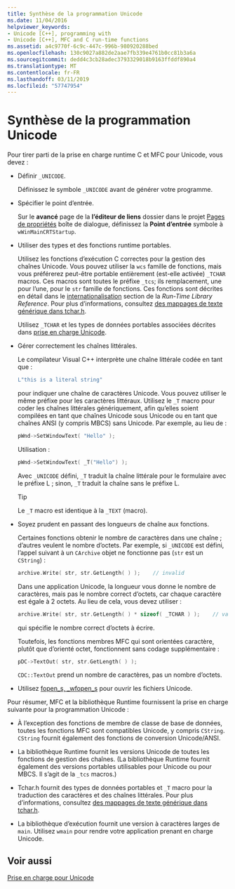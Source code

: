 ```yaml
---
title: Synthèse de la programmation Unicode
ms.date: 11/04/2016
helpviewer_keywords:
- Unicode [C++], programming with
- Unicode [C++], MFC and C run-time functions
ms.assetid: a4c9770f-6c9c-447c-996b-980920288bed
ms.openlocfilehash: 130c9027a882de2aae7fb339e4761b0cc81b3a6a
ms.sourcegitcommit: dedd4c3cb28adec3793329018b9163ffddf890a4
ms.translationtype: MT
ms.contentlocale: fr-FR
ms.lasthandoff: 03/11/2019
ms.locfileid: "57747954"
---
```

# <a name="unicode-programming-summary"></a>Synthèse de la programmation Unicode

Pour tirer parti de la prise en charge runtime C et MFC pour Unicode, vous devez :

- Définir `_UNICODE`.

   Définissez le symbole `_UNICODE` avant de générer votre programme.

- Spécifier le point d’entrée.

   Sur le **avancé** page de la **l’éditeur de liens** dossier dans le projet [Pages de propriétés](../ide/property-pages-visual-cpp.md) boîte de dialogue, définissez la **Point d’entrée** symbole à `wWinMainCRTStartup`.

- Utiliser des types et des fonctions runtime portables.

   Utilisez les fonctions d’exécution C correctes pour la gestion des chaînes Unicode. Vous pouvez utiliser la `wcs` famille de fonctions, mais vous préférerez peut-être portable entièrement (est-elle activée) `_TCHAR` macros. Ces macros sont toutes le préfixe `_tcs`; ils remplacement, une pour l’une, pour le `str` famille de fonctions. Ces fonctions sont décrites en détail dans le [internationalisation](../c-runtime-library/internationalization.md) section de la *Run-Time Library Reference*. Pour plus d’informations, consultez [des mappages de texte générique dans tchar.h](../text/generic-text-mappings-in-tchar-h.md).

   Utilisez `_TCHAR` et les types de données portables associées décrites dans [prise en charge Unicode](../text/support-for-unicode.md).

- Gérer correctement les chaînes littérales.

   Le compilateur Visual C++ interprète une chaîne littérale codée en tant que :

    ```cpp
    L"this is a literal string"
    ```

   pour indiquer une chaîne de caractères Unicode. Vous pouvez utiliser le même préfixe pour les caractères littéraux. Utilisez le `_T` macro pour coder les chaînes littérales génériquement, afin qu’elles soient compilées en tant que chaînes Unicode sous Unicode ou en tant que chaînes ANSI (y compris MBCS) sans Unicode. Par exemple, au lieu de :

    ```cpp
    pWnd->SetWindowText( "Hello" );
    ```

   Utilisation :

    ```cpp
    pWnd->SetWindowText( _T("Hello") );
    ```

   Avec `_UNICODE` défini, `_T` traduit la chaîne littérale pour le formulaire avec le préfixe L ; sinon, `_T` traduit la chaîne sans le préfixe L.

    > [!TIP]
    >  Le `_T` macro est identique à la `_TEXT` (macro).

- Soyez prudent en passant des longueurs de chaîne aux fonctions.

   Certaines fonctions obtenir le nombre de caractères dans une chaîne ; d’autres veulent le nombre d’octets. Par exemple, si `_UNICODE` est défini, l’appel suivant à un `CArchive` objet ne fonctionne pas (`str` est un `CString`) :

    ```cpp
    archive.Write( str, str.GetLength( ) );    // invalid
    ```

   Dans une application Unicode, la longueur vous donne le nombre de caractères, mais pas le nombre correct d’octets, car chaque caractère est égale à 2 octets. Au lieu de cela, vous devez utiliser :

    ```cpp
    archive.Write( str, str.GetLength( ) * sizeof( _TCHAR ) );    // valid
    ```

   qui spécifie le nombre correct d’octets à écrire.

   Toutefois, les fonctions membres MFC qui sont orientées caractère, plutôt que d’orienté octet, fonctionnent sans codage supplémentaire :

    ```cpp
    pDC->TextOut( str, str.GetLength( ) );
    ```

   `CDC::TextOut` prend un nombre de caractères, pas un nombre d’octets.

- Utilisez [fopen_s, _wfopen_s](../c-runtime-library/reference/fopen-s-wfopen-s.md) pour ouvrir les fichiers Unicode.

Pour résumer, MFC et la bibliothèque Runtime fournissent la prise en charge suivante pour la programmation Unicode :

- À l’exception des fonctions de membre de classe de base de données, toutes les fonctions MFC sont compatibles Unicode, y compris `CString`. `CString` fournit également des fonctions de conversion Unicode/ANSI.

- La bibliothèque Runtime fournit les versions Unicode de toutes les fonctions de gestion des chaînes. (La bibliothèque Runtime fournit également des versions portables utilisables pour Unicode ou pour MBCS. Il s’agit de la `_tcs` macros.)

- Tchar.h fournit des types de données portables et `_T` macro pour la traduction des caractères et des chaînes littérales. Pour plus d’informations, consultez [des mappages de texte générique dans tchar.h](../text/generic-text-mappings-in-tchar-h.md).

- La bibliothèque d’exécution fournit une version à caractères larges de `main`. Utilisez `wmain` pour rendre votre application prenant en charge Unicode.

## <a name="see-also"></a>Voir aussi

[Prise en charge pour Unicode](../text/support-for-unicode.md)
